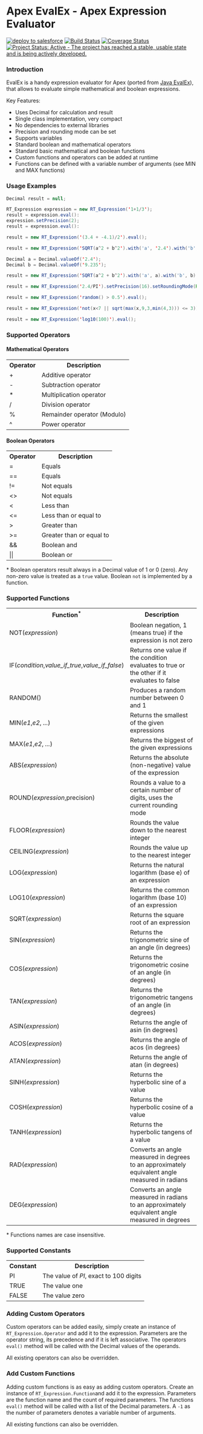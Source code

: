 # Apex EvalEx - Apex Expression Evaluator

[![deploy to salesforce](https://img.shields.io/badge/salesforce-deploy-blue.svg)](https://githubsfdeploy.herokuapp.com)
[![Build Status](https://img.shields.io/travis/redteal/apex-evalex.svg)](https://travis-ci.org/redteal/apex-evalex)
[![Coverage Status](https://img.shields.io/coveralls/redteal/apex-evalex.svg)](https://coveralls.io/github/redteal/apex-evalex?branch=master)
[![Project Status: Active - The project has reached a stable, usable state and is being actively developed.](http://www.repostatus.org/badges/latest/active.svg)](http://www.repostatus.org/#active)

### Introduction

EvalEx is a handy expression evaluator for Apex (ported from [Java EvalEx](https://github.com/uklimaschewski/EvalEx)),
that allows to evaluate simple mathematical and boolean expressions.

Key Features:
- Uses Decimal for calculation and result
- Single class implementation, very compact
- No dependencies to external libraries
- Precision and rounding mode can be set
- Supports variables
- Standard boolean and mathematical operators
- Standard basic mathematical and boolean functions
- Custom functions and operators can be added at runtime
- Functions can be defined with a variable number of arguments (see MIN and MAX functions)


### Usage Examples

```java
Decimal result = null;

RT_Expression expression = new RT_Expression('1+1/3');
result = expression.eval():
expression.setPrecision(2);
result = expression.eval():

result = new RT_Expression('(3.4 + -4.1)/2').eval();

result = new RT_Expression('SQRT(a^2 + b^2').with('a', '2.4').with('b', '9.253').eval();

Decimal a = Decimal.valueOf('2.4');
Decimal b = Decimal.valueOf('9.235');

result = new RT_Expression('SQRT(a^2 + b^2').with('a', a).with('b', b).eval();

result = new RT_Expression('2.4/PI').setPrecision(16).setRoundingMode(RoundingMode.UP).eval();

result = new RT_Expression('random() > 0.5').eval();

result = new RT_Expression('not(x<7 || sqrt(max(x,9,3,min(4,3))) <= 3))').with('x', '22.9').eval();

result = new RT_Expression('log10(100)').eval();
```

### Supported Operators

#### Mathematical Operators

<table>
  <tr><th>Operator</th><th>Description</th></tr>
  <tr><td>+</td><td>Additive operator</td></tr>
  <tr><td>-</td><td>Subtraction operator</td></tr>
  <tr><td>*</td><td>Multiplication operator</td></tr>
  <tr><td>/</td><td>Division operator</td></tr>
  <tr><td>%</td><td>Remainder operator (Modulo)</td></tr>
  <tr><td>^</td><td>Power operator</td></tr>
</table>


#### Boolean Operators

<table>
  <tr><th>Operator</th><th>Description</th></tr>
  <tr><td>=</td><td>Equals</td></tr>
  <tr><td>==</td><td>Equals</td></tr>
  <tr><td>!=</td><td>Not equals</td></tr>
  <tr><td>&lt;&gt;</td><td>Not equals</td></tr>
  <tr><td>&lt;</td><td>Less than</td></tr>
  <tr><td>&lt;=</td><td>Less than or equal to</td></tr>
  <tr><td>&gt;</td><td>Greater than</td></tr>
  <tr><td>&gt;=</td><td>Greater than or equal to</td></tr>
  <tr><td>&amp;&amp;</td><td>Boolean and</td></tr>
  <tr><td>||</td><td>Boolean or</td></tr>
</table>

\* Boolean operators result always in a Decimal value of 1 or 0 (zero). Any non-zero value is treated as a `true`
value. Boolean `not` is implemented by a function.

### Supported Functions

<table>
  <tr><th>Function<sup>*</sup></th><th>Description</th></tr>
  <tr><td>NOT(<i>expression</i>)</td><td>Boolean negation, 1 (means true) if the expression is not zero</td></tr>
  <tr><td>IF(<i>condition</i>,<i>value_if_true</i>,<i>value_if_false</i>)</td><td>Returns one value if the condition evaluates to true or the other if it evaluates to false</td></tr>
  <tr><td>RANDOM()</td><td>Produces a random number between 0 and 1</td></tr>
  <tr><td>MIN(<i>e1</i>,<i>e2</i>, <i>...</i>)</td><td>Returns the smallest of the given expressions</td></tr>
  <tr><td>MAX(<i>e1</i>,<i>e2</i>, <i>...</i>)</td><td>Returns the biggest of the given expressions</td></tr>
  <tr><td>ABS(<i>expression</i>)</td><td>Returns the absolute (non-negative) value of the expression</td></tr>
  <tr><td>ROUND(<i>expression</i>,precision)</td><td>Rounds a value to a certain number of digits, uses the current rounding mode</td></tr>
  <tr><td>FLOOR(<i>expression</i>)</td><td>Rounds the value down to the nearest integer</td></tr>
  <tr><td>CEILING(<i>expression</i>)</td><td>Rounds the value up to the nearest integer</td></tr>
  <tr><td>LOG(<i>expression</i>)</td><td>Returns the natural logarithm (base e) of an expression</td></tr>
  <tr><td>LOG10(<i>expression</i>)</td><td>Returns the common logarithm (base 10) of an expression</td></tr>
  <tr><td>SQRT(<i>expression</i>)</td><td>Returns the square root of an expression</td></tr>
  <tr><td>SIN(<i>expression</i>)</td><td>Returns the trigonometric sine of an angle (in degrees)</td></tr>
  <tr><td>COS(<i>expression</i>)</td><td>Returns the trigonometric cosine of an angle (in degrees)</td></tr>
  <tr><td>TAN(<i>expression</i>)</td><td>Returns the trigonometric tangens of an angle (in degrees)</td></tr>
  <tr><td>ASIN(<i>expression</i>)</td><td>Returns the angle of asin (in degrees)</td></tr>
  <tr><td>ACOS(<i>expression</i>)</td><td>Returns the angle of acos (in degrees)</td></tr>
  <tr><td>ATAN(<i>expression</i>)</td><td>Returns the angle of atan (in degrees)</td></tr>
  <tr><td>SINH(<i>expression</i>)</td><td>Returns the hyperbolic sine of a value</td></tr>
  <tr><td>COSH(<i>expression</i>)</td><td>Returns the hyperbolic cosine of a value</td></tr>
  <tr><td>TANH(<i>expression</i>)</td><td>Returns the hyperbolic tangens of a value</td></tr>
  <tr><td>RAD(<i>expression</i>)</td><td>Converts an angle measured in degrees to an approximately equivalent angle measured in radians</td></tr>
  <tr><td>DEG(<i>expression</i>)</td><td>Converts an angle measured in radians to an approximately equivalent angle measured in degrees</td></tr>
</table>

\* Functions names are case insensitive.

### Supported Constants

<table>
  <tr><th>Constant</th><th>Description</th></tr>
  <tr><td>PI</td><td>The value of <i>PI</i>, exact to 100 digits</td></tr>
  <tr><td>TRUE</td><td>The value one</td></tr>
  <tr><td>FALSE</td><td>The value zero</td></tr>
</table>


### Adding Custom Operators

Custom operators can be added easily, simply create an instance of `RT_Expression.Operator` and add it to the expression.
Parameters are the operator string, its precedence and if it is left associative. The operators `eval()` method will be
called with the Decimal values of the operands.

All existing operators can also be overridden.

### Add Custom Functions

Adding custom functions is as easy as adding custom operators. Create an instance of `RT_Expression.Function`and add it to
the expression. Parameters are the function name and the count of required parameters. The functions `eval()` method
will be called with a list of the Decimal parameters. A `-1` as the number of parameters denotes a variable number of
arguments.

All existing functions can also be overridden.
